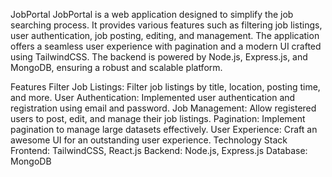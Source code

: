 JobPortal
JobPortal is a web application designed to simplify the job searching process. It provides various features such as filtering job listings, user authentication, job posting, editing, and management. The application offers a seamless user experience with pagination and a modern UI crafted using TailwindCSS. The backend is powered by Node.js, Express.js, and MongoDB, ensuring a robust and scalable platform.

Features
Filter Job Listings: Filter job listings by title, location, posting time, and more.
User Authentication: Implemented user authentication and registration using email and password.
Job Management: Allow registered users to post, edit, and manage their job listings.
Pagination: Implement pagination to manage large datasets effectively.
User Experience: Craft an awesome UI for an outstanding user experience.
Technology Stack
Frontend: TailwindCSS, React.js
Backend: Node.js, Express.js
Database: MongoDB
